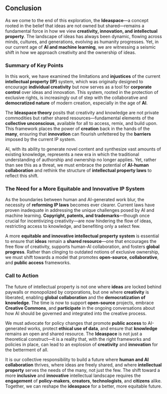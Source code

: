 ## Conclusion

As we come to the end of this exploration, the **Ideaspace**—a concept rooted in the belief that ideas are not owned but shared—remains a fundamental force in how we view **creativity, innovation, and intellectual property**. The landscape of ideas has always been dynamic, flowing across minds, cultures, and generations, evolving as humanity progresses. Yet, in our current age of **AI and machine learning**, we are witnessing a seismic shift in how we approach creativity and the ownership of ideas.

### Summary of Key Points

In this work, we have examined the limitations and **injustices** of the current **intellectual property (IP)** system, which was originally designed to encourage **individual creativity** but now serves as a tool for **corporate control** over ideas and innovation. This system, rooted in the protection of exclusive rights, is increasingly out of step with the collaborative and **democratized nature** of modern creation, especially in the age of **AI**.

The **Ideaspace theory** posits that creativity and knowledge are not private commodities but rather shared resources—fundamental elements of the **collective unconscious**, available for all to access, remix, and build upon. This framework places the power of **creation** back in the hands of the **many**, ensuring that **innovation** can flourish unfettered by the **barriers** imposed by the current IP system.

AI, with its ability to generate novel content and synthesize vast amounts of existing knowledge, represents a new era in which the traditional understanding of authorship and ownership no longer applies. Yet, rather than see this as a threat, we must embrace the potential of **AI-human collaboration** and rethink the structure of **intellectual property laws** to reflect this shift.

### The Need for a More Equitable and Innovative IP System

As the boundaries between human and AI-generated work blur, the necessity of **reforming IP laws** becomes ever clearer. Current laws have proven inadequate in addressing the unique challenges posed by AI and machine learning. **Copyright, patents, and trademarks**—though once crucial for incentivizing creativity—are now hindering the flow of ideas, restricting access to knowledge, and benefiting only a select few.

A more **equitable and innovative intellectual property system** is essential to ensure that **ideas** remain a **shared resource**—one that encourages the free flow of creativity, supports human-AI collaboration, and fosters **global progress**. Rather than clinging to outdated notions of exclusive ownership, we must shift towards a model that promotes **open-source**, **collaborative**, and **public access** frameworks.

### Call to Action

The future of intellectual property is not one where **ideas** are locked behind paywalls or monopolized by corporations, but one where **creativity** is liberated, enabling **global collaboration** and the **democratization of knowledge**. The time is now to support **open-source** projects, embrace **Creative Commons**, and **participate** in the ongoing conversations about how AI should be governed and integrated into the creative process.

We must advocate for policy changes that promote **public access** to AI-generated works, protect **ethical use of data**, and ensure that **knowledge** remains an open and shared resource. The **Ideaspace** is not just a theoretical construct—it is a reality that, with the right frameworks and policies in place, can lead to an explosion of **creativity** and **innovation** for the betterment of all.

It is our collective responsibility to build a future where **human and AI collaboration** thrives, where ideas are freely shared, and where **intellectual property** serves the needs of the many, not just the few. The shift toward a more **inclusive** and **innovative** intellectual landscape requires the **engagement** of **policy-makers**, **creators**, **technologists**, and **citizens** alike. Together, we can reshape the **ideaspace** for a better, more equitable future.
